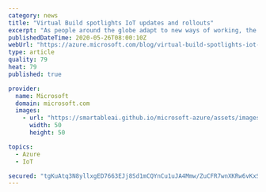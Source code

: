 ```yaml
---
category: news
title: "Virtual Build spotlights IoT updates and rollouts"
excerpt: "As people around the globe adapt to new ways of working, the Microsoft Build 2020 conference took a new approach as well. Rather than gathering the developer community in person as planned, Microsoft shifted gears and put together 48 hours of streaming content for a virtual event.\r\n\r\nDespite the new"
publishedDateTime: 2020-05-26T08:00:10Z
webUrl: "https://azure.microsoft.com/blog/virtual-build-spotlights-iot-updates-and-rollouts/"
type: article
quality: 79
heat: 79
published: true

provider:
  name: Microsoft
  domain: microsoft.com
  images:
    - url: "https://smartableai.github.io/microsoft-azure/assets/images/organizations/microsoft.com-50x50.jpg"
      width: 50
      height: 50

topics:
  - Azure
  - IoT

secured: "tgKuAtq3N8yllxgED7663EJj8Sd1mCQYnCu1uJA4Mmw/ZuCFR7wnXKRw6vKxSaetkhtd+JQTi28fjFFNoGnU8zuV5eKkfpEaejZwNJ7l0Rzj6JtuMw2s7J/NrgZAZEih+d36eAsVxcT1JVKGAyccBnAZlRfNkJ3nbbH6gdzHqY4rSw8WEKYIKCgN73PifEyJQfxS9cXWEoojlkcWVMvYKzaTPyufI4b+TnFBDJ0/xZWn88Jg+adOZp1YyDmqfxPW/lE2zaordOS0ODJUnYMNO2B0Ku5Ik6LkYLoe0JYdbvgK9nQ/Vpd/IMEvMjik8KtvWbVaXpMfF1oeNKK4D/wyxA==;GPuliBXzU1qUS/7ZrjdtFQ=="
---
```



